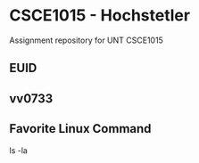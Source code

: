 # CSCE1015 - Hochstetler
Assignment repository for UNT CSCE1015
## EUID
## vv0733

## Favorite Linux Command
ls -la
